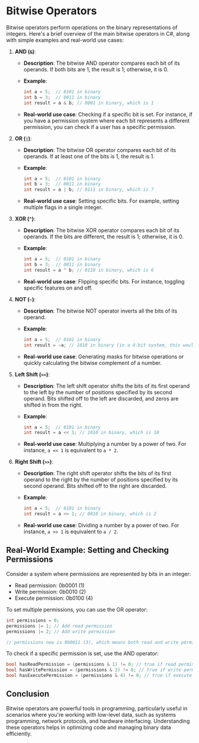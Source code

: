 # Bitwise Operators

Bitwise operators perform operations on the binary representations of integers. Here's a brief overview of the main bitwise operators in C#, along with simple examples and real-world use cases:

1. **AND (`&`)**:
   - **Description**: The bitwise AND operator compares each bit of its operands. If both bits are 1, the result is 1; otherwise, it is 0.
   - **Example**:

     ```csharp
     int a = 5;  // 0101 in binary
     int b = 3;  // 0011 in binary
     int result = a & b; // 0001 in binary, which is 1
     ```

   - **Real-world use case**: Checking if a specific bit is set. For instance, if you have a permission system where each bit represents a different permission, you can check if a user has a specific permission.

2. **OR (`|`)**:
   - **Description**: The bitwise OR operator compares each bit of its operands. If at least one of the bits is 1, the result is 1.
   - **Example**:

     ```csharp
     int a = 5;  // 0101 in binary
     int b = 3;  // 0011 in binary
     int result = a | b; // 0111 in binary, which is 7
     ```

   - **Real-world use case**: Setting specific bits. For example, setting multiple flags in a single integer.

3. **XOR (`^`)**:
   - **Description**: The bitwise XOR operator compares each bit of its operands. If the bits are different, the result is 1; otherwise, it is 0.
   - **Example**:

     ```csharp
     int a = 5;  // 0101 in binary
     int b = 3;  // 0011 in binary
     int result = a ^ b; // 0110 in binary, which is 6
     ```

   - **Real-world use case**: Flipping specific bits. For instance, toggling specific features on and off.

4. **NOT (`~`)**:
   - **Description**: The bitwise NOT operator inverts all the bits of its operand.
   - **Example**:

     ```csharp
     int a = 5;  // 0101 in binary
     int result = ~a; // 1010 in binary (in a 4-bit system, this would be -6 due to two's complement representation)
     ```

   - **Real-world use case**: Generating masks for bitwise operations or quickly calculating the bitwise complement of a number.

5. **Left Shift (`<<`)**:
   - **Description**: The left shift operator shifts the bits of its first operand to the left by the number of positions specified by its second operand. Bits shifted off to the left are discarded, and zeros are shifted in from the right.
   - **Example**:

     ```csharp
     int a = 5;  // 0101 in binary
     int result = a << 1; // 1010 in binary, which is 10
     ```

   - **Real-world use case**: Multiplying a number by a power of two. For instance, `a << 1` is equivalent to `a * 2`.

6. **Right Shift (`>>`)**:
   - **Description**: The right shift operator shifts the bits of its first operand to the right by the number of positions specified by its second operand. Bits shifted off to the right are discarded.
   - **Example**:

     ```csharp
     int a = 5;  // 0101 in binary
     int result = a >> 1; // 0010 in binary, which is 2
     ```

   - **Real-world use case**: Dividing a number by a power of two. For instance, `a >> 1` is equivalent to `a / 2`.

## Real-World Example: Setting and Checking Permissions

Consider a system where permissions are represented by bits in an integer:

- Read permission: 0b0001 (1)
- Write permission: 0b0010 (2)
- Execute permission: 0b0100 (4)

To set multiple permissions, you can use the OR operator:

```csharp
int permissions = 0;
permissions |= 1; // Add read permission
permissions |= 2; // Add write permission

// permissions now is 0b0011 (3), which means both read and write permissions are set.
```

To check if a specific permission is set, use the AND operator:

```csharp
bool hasReadPermission = (permissions & 1) != 0; // true if read permission is set
bool hasWritePermission = (permissions & 2) != 0; // true if write permission is set
bool hasExecutePermission = (permissions & 4) != 0; // true if execute permission is set
```

## Conclusion

Bitwise operators are powerful tools in programming, particularly useful in scenarios where you're working with low-level data, such as systems programming, network protocols, and hardware interfacing. Understanding these operators helps in optimizing code and managing binary data efficiently.
